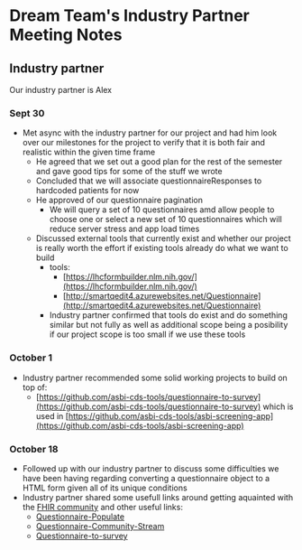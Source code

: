 # Dream Team's Industry Partner Meeting Notes

## Industry partner
Our industry partner is Alex

### Sept 30
 - Met async with the industry partner for our project and had him look over our milestones for the project to verify that it is both fair and realistic within the given time frame
     - He agreed that we set out a good plan for the rest of the semester and gave good tips for some of the stuff we wrote
     - Concluded that we will associate questionnaireResponses to hardcoded patients for now
     - He approved of our questionnaire pagination
     	- We will query a set of 10 questionnaires amd allow people to choose one or select a new set of 10 questionnaires which will reduce server stress and app load times
     - Discussed external tools that currently exist and whether our project is really worth the effort if existing tools already do what we want to build
     	- tools:
     		- [https://lhcformbuilder.nlm.nih.gov/](https://lhcformbuilder.nlm.nih.gov/)
     		- [http://smartqedit4.azurewebsites.net/Questionnaire](http://smartqedit4.azurewebsites.net/Questionnaire)
     	- Industry partner confirmed that tools do exist and do something similar but not fully as well as additional scope being a posibility if our project scope is too small if we use these tools

### October 1
- Industry partner recommended some solid working projects to build on top of:
	- [https://github.com/asbi-cds-tools/questionnaire-to-survey](https://github.com/asbi-cds-tools/questionnaire-to-survey) which is used in [https://github.com/asbi-cds-tools/asbi-screening-app](https://github.com/asbi-cds-tools/asbi-screening-app)

### October 18
- Followed up with our industry partner to discuss some difficulties we have been having regarding converting a questionnaire object to a HTML form given all of its unique conditions
- Industry partner shared some usefull links around getting aquainted with the [FHIR community](https://chat.fhir.org/) and other useful links:
	- [Questionnaire-Populate](https://build.fhir.org/ig/HL7/sdc/OperationDefinition-Questionnaire-populate.html
	)
	- [Questionnaire-Community-Stream](https://chat.fhir.org/#narrow/stream/179255-questionnaire)
	- [Questionnaire-to-survey](https://github.com/asbi-cds-tools/questionnaire-to-survey)
